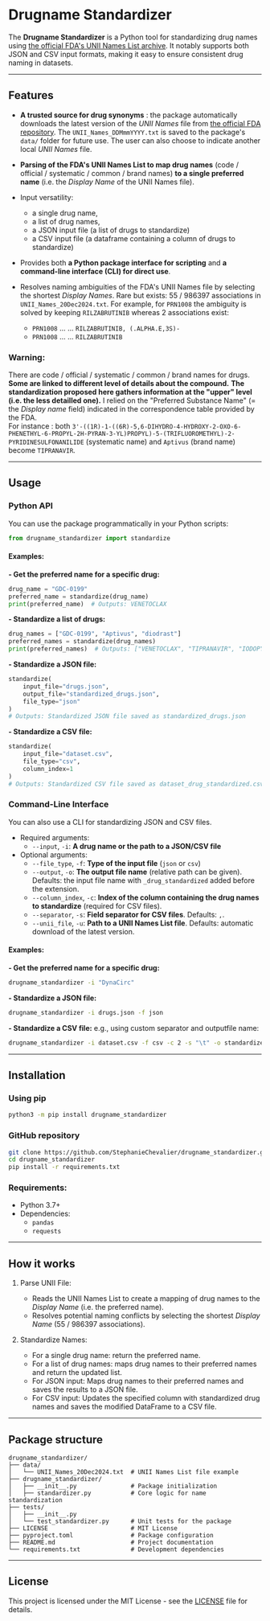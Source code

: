 # Drugname Standardizer

The **Drugname Standardizer** is a Python tool for standardizing drug names using [the official FDA's UNII Names List archive](https://precision.fda.gov/uniisearch/archive). It notably supports both JSON and CSV input formats, making it easy to ensure consistent drug naming in datasets.

---

## Features

- **A trusted source for drug synonyms** : the package automatically downloads the latest version of the *UNII Names* file from [the official FDA repository](https://precision.fda.gov/uniisearch/archive/latest/UNIIs.zip).
The `UNII_Names_DDMmmYYYY.txt` is saved to the package's `data/` folder for future use. The user can also choose to indicate another local *UNII Names* file.

- **Parsing of the FDA's UNII Names List to map drug names** (code / official / systematic / common / brand names) **to a single preferred name** (i.e. the *Display Name* of the UNII Names file).

- Input versatility:
   - a single drug name,
   - a list of drug names,
   - a JSON input file (a list of drugs to standardize)
   - a CSV input file (a dataframe containing a column of drugs to standardize)

- Provides both **a Python package interface for scripting** and **a command-line interface (CLI) for direct use**.

- Resolves naming ambiguities of the FDA's UNII Names file by selecting the shortest *Display Names*. Rare but exists: 55 / 986397 associations in `UNII_Names_20Dec2024.txt`. For example, for `PRN1008` the ambiguity is solved by keeping `RILZABRUTINIB` whereas 2 associations exist:
   - `PRN1008`	...	... `RILZABRUTINIB, (.ALPHA.E,3S)-`
   - `PRN1008`	...	... `RILZABRUTINIB`  

### **Warning:**

There are code / official / systematic / common / brand names for drugs. **Some are linked to different level of details about the compound.**
**The standardization proposed here gathers information at the "upper" level (i.e. the less detailled one).** I relied on the "Preferred Substance Name" (= the *Display name* field) indicated in the correspondence table provided by the FDA.  
For instance : both `3'-((1R)-1-((6R)-5,6-DIHYDRO-4-HYDROXY-2-OXO-6-PHENETHYL-6-PROPYL-2H-PYRAN-3-YL)PROPYL)-5-(TRIFLUOROMETHYL)-2-PYRIDINESULFONANILIDE` (systematic name) and `Aptivus` (brand name) become `TIPRANAVIR`.

---

## Usage

### Python API

You can use the package programmatically in your Python scripts:

```python
from drugname_standardizer import standardize
```

#### Examples:

**- Get the preferred name for a specific drug:**
```python
drug_name = "GDC-0199"
preferred_name = standardize(drug_name)
print(preferred_name)  # Outputs: VENETOCLAX
```

**- Standardize a list of drugs:**
```python
drug_names = ["GDC-0199", "Aptivus", "diodrast"]
preferred_names = standardize(drug_names)
print(preferred_names)  # Outputs: ["VENETOCLAX", "TIPRANAVIR", "IODOPYRACET"]
```

**- Standardize a JSON file:**
```python
standardize(
    input_file="drugs.json",
    output_file="standardized_drugs.json",
    file_type="json"
)
# Outputs: Standardized JSON file saved as standardized_drugs.json
```

**- Standardize a CSV file:**
```python
standardize(
    input_file="dataset.csv",
    file_type="csv",
    column_index=1
)
# Outputs: Standardized CSV file saved as dataset_drug_standardized.csv
```

### Command-Line Interface

You can also use a CLI for standardizing JSON and CSV files.

* Required arguments:
    - `--input`, `-i`: **A drug name or the path to a JSON/CSV file**
* Optional arguments:
  - `--file_type`, `-f`: **Type of the input file** (`json` or `csv`)
  - `--output`, `-o`: **The output file name** (relative path can be given). Defaults: the input file name with `_drug_standardized` added before the extension.
  - `--column_index`, `-c`: **Index of the column containing the drug names to standardize** (required for CSV files).
  - `--separator`, `-s`: **Field separator for CSV files**. Defaults: `,`.
  - `--unii_file`, `-u`: **Path to a UNII Names List file**. Defaults: automatic download of the latest version.

#### Examples:

**- Get the preferred name for a specific drug:**
```bash
drugname_standardizer -i "DynaCirc"
```

**- Standardize a JSON file:**
```bash
drugname_standardizer -i drugs.json -f json
```

**- Standardize a CSV file:**
e.g., using custom separator and outputfile name:
```bash
drugname_standardizer -i dataset.csv -f csv -c 2 -s "\t" -o standardized_dataset.csv
```

---

## Installation

### Using pip

```bash
python3 -m pip install drugname_standardizer
```

### GitHub repository

```bash
git clone https://github.com/StephanieChevalier/drugname_standardizer.git
cd drugname_standardizer
pip install -r requirements.txt
```
<!--
### Install the package via `pip`:

```bash
pip install drugname_standardizer
```
-->

### Requirements:

- Python 3.7+
- Dependencies:
  - `pandas`
  - `requests`

---

## How it works

1. Parse UNII File:
    - Reads the UNII Names List to create a mapping of drug names to the *Display Name* (i.e. the preferred name).
    - Resolves potential naming conflicts by selecting the shortest *Display Name* (55 / 986397 associations).

2. Standardize Names:
    - For a single drug name: return the preferred name.
    - For a list of drug names: maps drug names to their preferred names and return the updated list.
    - For JSON input: Maps drug names to their preferred names and saves the results to a JSON file.
    - For CSV input: Updates the specified column with standardized drug names and saves the modified DataFrame to a CSV file.

---

## Package structure
```
drugname_standardizer/
├── data/
│   └── UNII_Names_20Dec2024.txt  # UNII Names List file example
├── drugname_standardizer/
│   ├── __init__.py               # Package initialization
│   ├── standardizer.py           # Core logic for name standardization
├── tests/
│   ├── __init__.py               
│   └── test_standardizer.py      # Unit tests for the package
├── LICENSE                       # MIT License
├── pyproject.toml                # Package configuration
├── README.md                     # Project documentation
└── requirements.txt              # Development dependencies
```

---

## License

This project is licensed under the MIT License - see the [LICENSE](LICENSE) file for details.

